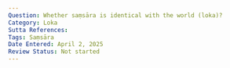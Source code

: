 ```yaml
---
Question: Whether saṃsāra is identical with the world (loka)?
Category: Loka
Sutta References:
Tags: Saṃsāra
Date Entered: April 2, 2025
Review Status: Not started
---
```

